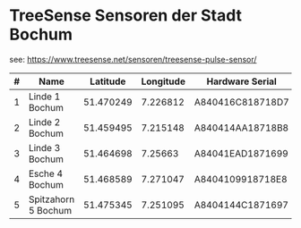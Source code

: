 # TreeSense Sensoren der Stadt Bochum
see: https://www.treesense.net/sensoren/treesense-pulse-sensor/


|#     | Name                            	| Latitude           	| Longitude          	| Hardware Serial     |
|----- |---------------------------------	|--------------------	|--------------------	|-------------------	|
|1     | Linde 1 Bochum                 	| 51.470249          	| 7.226812          	| A840416C818718D7 	  |
|2     | Linde 2 Bochum                  	| 51.459495         	| 7.215148          	| A840414AA18718B8    |
|3     | Linde 3 Bochum                  	| 51.464698         	| 7.25663           	| A84041EAD1871699  	|
|4     | Esche 4 Bochum                 	| 51.468589         	| 7.271047          	| A8404109918718E8  	|
|5     | Spitzahorn 5 Bochum             	| 51.475345         	| 7.251095          	| A8404144C1871697  	|
